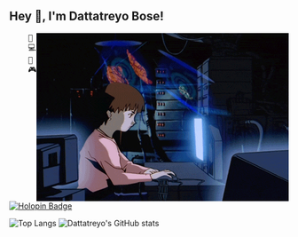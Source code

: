 ## Hey 👋, I'm Dattatreyo Bose!
<img src="https://github.com/Dattatreyo/Dattatreyo/blob/main/assets/lain.gif" alt="Lain" align="right" />
<pre>
    💼 B.Tech UG
    💻 Ml • Cloud • Neural Networks
    📖 Software architecture • Distributed systems
    🎮 Games • Anime • Code • Art • Manga
</pre>

[![Holopin Badge](https://holopin.me/cm1jd40g400810cjjlr29k4wn)](https://holopin.io/@dattatreyo)

![Top Langs](https://readmestat-vubp.vercel.app/api/top-langs/?username=Dattatreyo&layout=donut&exclude_repo=readmestat,Dattatreyo.github.io)
![Dattatreyo's GitHub stats](https://readmestat-vubp.vercel.app/api?username=Dattatreyo&show_icons=true&theme=calm_pink)
